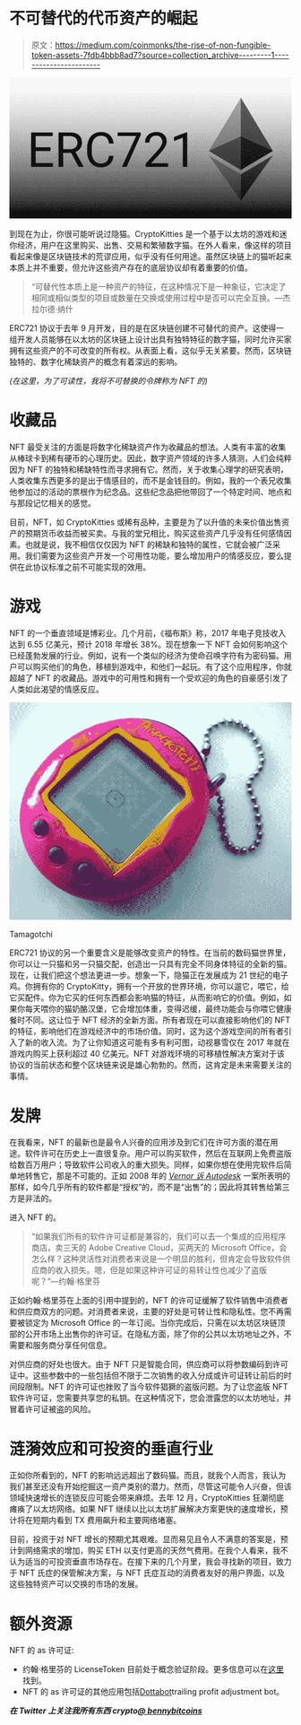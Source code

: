 # 不可替代的代币资产的崛起

> 原文：<https://medium.com/coinmonks/the-rise-of-non-fungible-token-assets-7fdb4bbb8ad7?source=collection_archive---------1----------------------->

![](img/267af447a5da507c41e01b58977d5819.png)

到现在为止，你很可能听说过隐猫。CryptoKitties 是一个基于以太坊的游戏和迷你经济，用户在这里购买、出售、交易和繁殖数字猫。在外人看来，像这样的项目看起来像是区块链技术的荒谬应用，似乎没有任何用途。虽然区块链上的猫听起来本质上并不重要，但允许这些资产存在的底层协议却有着重要的价值。

> “可替代性本质上是一种资产的特征，在这种情况下是一种象征，它决定了相同或相似类型的项目或数量在交换或使用过程中是否可以完全互换。—杰拉尔德·纳什

ERC721 协议于去年 9 月开发，目的是在区块链创建不可替代的资产。这使得一组开发人员能够在以太坊的区块链上设计出具有独特特征的数字猫，同时允许买家拥有这些资产的不可改变的所有权。从表面上看，这似乎无关紧要。然而，区块链独特的、数字化稀缺资产的概念有着深远的影响。

*(在这里，为了可读性，我将不可替换的令牌称为 NFT 的)*

# **收藏品**

NFT 最受关注的方面是将数字化稀缺资产作为收藏品的想法。人类有丰富的收集从棒球卡到稀有硬币的心理历史。因此，数字资产领域的许多人猜测，人们会纯粹因为 NFT 的独特和稀缺特性而寻求拥有它。然而，关于收集心理学的研究表明，人类收集东西更多的是出于情感目的，而不是金钱目的。例如，我的一个表兄收集他参加过的活动的票根作为纪念品。这些纪念品把他带回了一个特定时间、地点和与那段记忆相关的感觉。

目前，NFT，如 CryptoKitties 或稀有品种，主要是为了以升值的未来价值出售资产的预期货币收益而被买卖。与我的堂兄相比，购买这些资产几乎没有任何感情因素。也就是说，我不相信仅仅因为 NFT 的稀缺和独特的属性，它就会被广泛采用。我们需要为这些资产开发一个可用性功能，要么增加用户的情感反应，要么提供在此协议标准之前不可能实现的效用。

# **游戏**

NFT 的一个垂直领域是博彩业。几个月前，《福布斯》称，2017 年电子竞技收入达到 6.55 亿美元，预计 2018 年增长 38%。现在想象一下 NFT 会如何影响这个已经蓬勃发展的行业。例如，说有一个类似的经济为使命召唤字符有为密码猫。用户可以购买他们的角色，移植到游戏中，和他们一起玩。有了这个应用程序，你就超越了 NFT 的收藏品。游戏中的可用性和拥有一个受欢迎的角色的自豪感引发了人类如此渴望的情感反应。

![](img/d0c528f453785e5c1fa3d5f87b9995c0.png)

Tamagotchi

ERC721 协议的另一个重要含义是能够改变资产的特性。在当前的数码猫世界里，你可以让一只猫和另一只猫交配，创造出一只具有完全不同身体特征的全新的猫。现在，让我们把这个想法更进一步。想象一下，隐猫正在发展成为 21 世纪的电子鸡。你拥有你的 CryptoKitty，拥有一个开放的世界环境，你可以遛它，喂它，给它买配件。你为它买的任何东西都会影响猫的特征，从而影响它的价值。例如，如果你每天喂你的猫奶酪汉堡，它会增加体重，变得迟缓，最终功能会与你喂它健康餐时不同。这让位于 NFT 经济的全新方面。所有者现在可以直接影响他们的 NFT 的特征，影响他们在游戏经济中的市场价值。同时，这为这个游戏空间的所有者引入了新的收入流。为了让你知道这可能有多有利可图，动视暴雪仅在 2017 年就在游戏内购买上获利超过 40 亿美元。NFT 对游戏环境的可移植性解决方案对于该协议的当前状态和整个区块链来说是雄心勃勃的。然而，这肯定是未来需要关注的事情。

# **发牌**

在我看来，NFT 的最新也是最令人兴奋的应用涉及到它们在许可方面的潜在用途。软件许可在历史上一直很复杂。用户可以购买软件，然后在互联网上免费盗版给数百万用户；导致软件公司收入的重大损失。同样，如果你想在使用完软件后简单地转售它，那是不可能的。正如 2008 年的 [*Vernor 诉 Autodesk*](https://en.wikipedia.org/wiki/Vernor_v._Autodesk,_Inc.) 一案所表明的那样，如今几乎所有的软件都是“授权”的，而不是“出售”的；因此将其转售给第三方是非法的。

进入 NFT 的。

> “如果我们所有的软件许可证都是兼容的，我们可以去一个集成的应用程序商店，卖三天的 Adobe Creative Cloud，买两天的 Microsoft Office，会怎么样？这种灵活性对消费者来说是一个明显的胜利，但肯定会导致软件供应商的收入损失。嗯，但是如果这种许可证的易转让性也减少了盗版呢？”—约翰·格里芬

正如约翰·格里芬在上面的引用中提到的，NFT 的许可证缓解了软件销售中消费者和供应商双方的问题。对消费者来说，主要的好处是可转让性和隐私性。您不再需要被锁定为 Microsoft Office 的一年订阅。当你完成后，只需在以太坊区块链顶部的公开市场上出售你的许可证。在隐私方面，除了你的公共以太坊地址之外，不需要和服务商分享任何信息。

对供应商的好处也很大。由于 NFT 只是智能合同，供应商可以将参数编码到许可证中。这些参数中的一些包括但不限于二次销售的收入分成或许可证转让前后的时间段限制。NFT 的许可证也挫败了当今软件猖獗的盗版问题。为了让您盗版 NFT 软件许可证，您需要共享您的私钥。在这种情况下，您会泄露您的以太坊地址，并冒着许可证被盗的风险。

# **涟漪效应和可投资的垂直行业**

正如你所看到的，NFT 的影响远远超出了数码猫。而且，就我个人而言，我认为我们甚至还没有开始挖掘这一资产类别的潜力。然而，尽管这可能令人兴奋，但该领域快速增长的连锁反应可能会带来麻烦。去年 12 月，CryptoKitties 狂潮彻底瘫痪了以太坊网络。如果 NFT 继续以比以太坊扩展解决方案更快的速度增长，预计将在短期内看到 TX 费用飙升和主要网络堵塞。

目前，投资于对 NFT 增长的预期尤其艰难。显而易见且令人不满意的答案是，预计到网络需求的增加，购买 ETH 以支付更高的天然气费用。在我个人看来，我不认为适当的可投资垂直市场存在。在接下来的几个月里，我会寻找新的项目，致力于 NFT 氏症的保管解决方案，与 NFT 氏症互动的消费者友好的用户界面，以及这些独特资产可以交换的市场的发展。

# 额外资源

NFT 的 as 许可证:

*   约翰·格里芬的 LicenseToken 目前处于概念验证阶段。更多信息可以在[这里](/@john.griffin/software-licences-as-non-fungible-tokens-1f0635913e41)找到。
*   NFT 的 as 许可证的其他应用包括[Dottabot](https://www.dottabot.com/)trailing profit adjustment bot。

***在 Twitter 上关注我所有东西 crypto***[***@ bennybitcoins***](https://twitter.com/bennybitcoins)